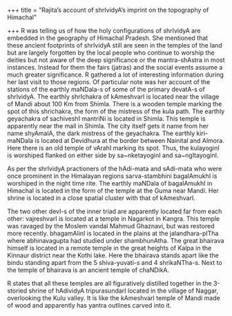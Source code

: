 +++
title = "Rajita’s account of shrIvidyA’s imprint on the topography of Himachal"

+++
R was telling us of how the holy configurations of shrIvidyA are
embedded in the geography of Himachal Pradesh. She mentioned that these
ancient footprints of shrIvidyA still are seen in the temples of the
land but are largely forgotten by the local people who continue to
worship the deities but not aware of the deep significance or the
mantra-shAstra in most instances. Instead for them the fairs (jatras)
and the social events assume a much greater significance. R gathered a
lot of interesting information during her last visit to those regions.
Of particular note was her account of the stations of the earthly
maNDala-s of some of the primary devatA-s of shrIvidyA. The earthly
shrIchakra of kAmeshvarI is located near the village of Mandi about 100
Km from Shimla. There is a wooden temple marking the spot of this
shrichakra, the form of the mistress of the kula path. The earthly
geyachakra of sachiveshI mantriNi is located in Shimla. This temple is
apparently near the mall in Shimla. The city itself gets it name from
her name shyAmalA, the dark mistress of the geyachakra. The earthly
kiri-maNDala is located at Devidhura at the border between Nainital and
Almora. Here there is an old temple of vArahI marking its spot. Thus,
the kulayoginI is worshiped flanked on either side by sa\~nketayoginI
and sa\~ngItayoginI.

As per the shrIvidyA practioners of the hAdi-mata and sAdi-mata who were
once prominent in the Himalayan regions sarva-stambhini bagalAmukhI is
worshiped in the night time rite. The earthly maNDala of bagalAmukhI in
Himachal is located in the form of the temple at the Guma near Mandi.
Her shrine is located in a close spatial cluster with that of
kAmeshvarI.

The two other devI-s of the inner triad are apparently located far from
each other: vajreshvarI is located at a temple in Nagarkot in Kangra.
This temple was ravaged by the Moslem vandal Mahmud Ghaznavi, but was
restored more recently. bhagamAlinI is located in the plains at the
jalandhara-pITha where abhinavagupta had studied under shambhunAtha. The
great bhairava himself is located in a remote temple in the great
heights of Kalpa in the Kinnaur district near the Kothi lake. Here the
bhairava stands apart like the bindu standing apart from the 5
shiva-yuvati-s and 4 shrikaNTha-s. Next to the temple of bhairava is an
ancient temple of chaNDikA.

R states that all these temples are all figuratively distilled together
in the 3-storied shrine of hAdividyA tripurasundarI located in the
village of Naggar, overlooking the Kulu valley. It is like the
kAmeshvarI temple of Mandi made of wood and apparently has yantra
outlines carved into it.

